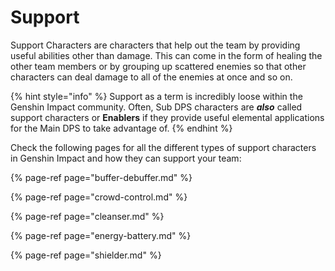 # Support

Support Characters are characters that help out the team by providing useful abilities other than damage. This can come in the form of healing the other team members or by grouping up scattered enemies so that other characters can deal damage to all of the enemies at once and so on.

{% hint style="info" %}
Support as a term is incredibly loose within the Genshin Impact community. Often, Sub DPS characters are _**also**_ called support characters or **Enablers** if they provide useful elemental applications for the Main DPS to take advantage of.
{% endhint %}

Check the following pages for all the different types of support characters in Genshin Impact and how they can support your team:

{% page-ref page="buffer-debuffer.md" %}

{% page-ref page="crowd-control.md" %}

{% page-ref page="cleanser.md" %}

{% page-ref page="energy-battery.md" %}

{% page-ref page="shielder.md" %}



